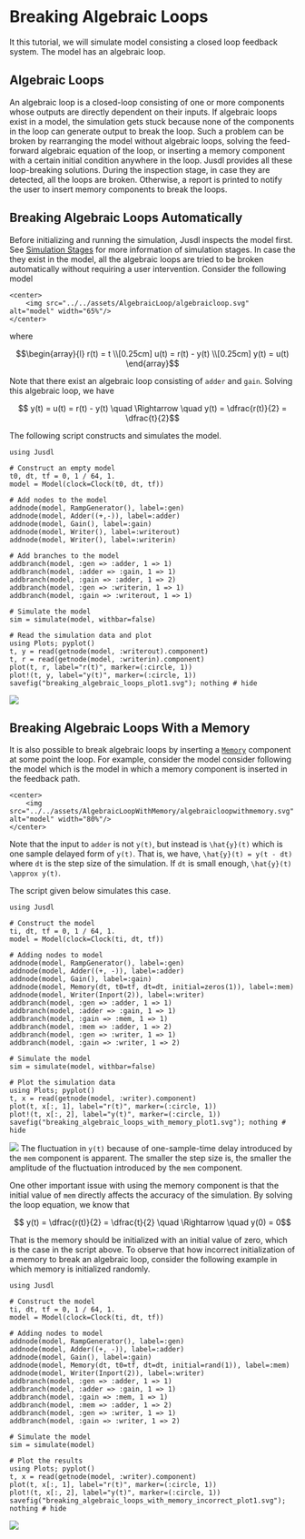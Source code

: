 # Breaking Algebraic Loops

It this tutorial, we will simulate model consisting a closed loop feedback system. The model has an algebraic loop. 

## Algebraic Loops
An algebraic loop is a closed-loop consisting of one or more components whose outputs are directly dependent on their inputs. If algebraic loops exist in a model,  the simulation gets stuck because none of the components in the loop can generate output to break the loop. Such a problem can be broken by rearranging the model without algebraic loops, solving the feed-forward algebraic equation of the loop, or inserting a memory component with a certain initial condition anywhere in the loop. Jusdl provides all these loop-breaking solutions. During the inspection stage,  in case they are detected, all the loops are broken. Otherwise, a report is printed to notify the user to insert memory components to break the loops. 

## Breaking Algebraic Loops Automatically
Before initializing and running the simulation, Jusdl inspects the model first. See [Simulation Stages](@ref) for more information of simulation stages. In case the they exist in the model, all the algebraic loops are tried to be broken automatically without requiring a user intervention. Consider the following model 

```@raw html
<center>
    <img src="../../assets/AlgebraicLoop/algebraicloop.svg" alt="model" width="65%"/>
</center>
```
where 
```math
\begin{array}{l}
    r(t) = t \\[0.25cm]
    u(t) = r(t) - y(t) \\[0.25cm]
    y(t) = u(t) 
\end{array}
```
Note that there exist an algebraic loop consisting of `adder` and `gain`.  Solving this algebraic loop, we have 
```math 
    y(t) = u(t) = r(t) - y(t) \quad \Rightarrow \quad y(t) = \dfrac{r(t)}{2} = \dfrac{t}{2}
```
The following script constructs and simulates the model. 
```@example breaking_algebraic_loops_ex
using Jusdl

# Construct an empty model 
t0, dt, tf = 0, 1 / 64, 1.
model = Model(clock=Clock(t0, dt, tf))

# Add nodes to the model
addnode(model, RampGenerator(), label=:gen)
addnode(model, Adder((+,-)), label=:adder)
addnode(model, Gain(), label=:gain)
addnode(model, Writer(), label=:writerout)
addnode(model, Writer(), label=:writerin)

# Add branches to the model 
addbranch(model, :gen => :adder, 1 => 1)
addbranch(model, :adder => :gain, 1 => 1)
addbranch(model, :gain => :adder, 1 => 2)
addbranch(model, :gen => :writerin, 1 => 1)
addbranch(model, :gain => :writerout, 1 => 1)

# Simulate the model 
sim = simulate(model, withbar=false)

# Read the simulation data and plot 
using Plots; pyplot()
t, y = read(getnode(model, :writerout).component)
t, r = read(getnode(model, :writerin).component)
plot(t, r, label="r(t)", marker=(:circle, 1)) 
plot!(t, y, label="y(t)", marker=(:circle, 1)) 
savefig("breaking_algebraic_loops_plot1.svg"); nothing # hide
```
![](breaking_algebraic_loops_plot1.svg)

## Breaking Algebraic Loops With a Memory 
It is also possible to break algebraic loops by inserting a [`Memory`](@ref) component at some point the loop. For example, consider the model consider following the model which is the model in which a memory component is inserted in the feedback path. 
```@raw html
<center>
    <img src="../../assets/AlgebraicLoopWithMemory/algebraicloopwithmemory.svg" alt="model" width="80%"/>
</center>
```
Note that the input to `adder` is not ``y(t)``, but instead is ``\hat{y}(t)`` which is one sample delayed form of ``y(t)``.  That is, we have, ``\hat{y}(t) = y(t - dt)`` where ``dt`` is the step size of the simulation. If ``dt`` is small enough, ``\hat{y}(t) \approx y(t)``.

The script given below simulates this case. 
```@example breaking_algebraic_loops_with_memory 
using Jusdl 

# Construct the model 
ti, dt, tf = 0, 1 / 64, 1. 
model = Model(clock=Clock(ti, dt, tf))

# Adding nodes to model 
addnode(model, RampGenerator(), label=:gen) 
addnode(model, Adder((+, -)), label=:adder) 
addnode(model, Gain(), label=:gain) 
addnode(model, Memory(dt, t0=tf, dt=dt, initial=zeros(1)), label=:mem) 
addnode(model, Writer(Inport(2)), label=:writer)
addbranch(model, :gen => :adder, 1 => 1) 
addbranch(model, :adder => :gain, 1 => 1) 
addbranch(model, :gain => :mem, 1 => 1) 
addbranch(model, :mem => :adder, 1 => 2) 
addbranch(model, :gen => :writer, 1 => 1) 
addbranch(model, :gain => :writer, 1 => 2) 

# Simulate the model 
sim = simulate(model, withbar=false)

# Plot the simulation data
using Plots; pyplot()
t, x = read(getnode(model, :writer).component)
plot(t, x[:, 1], label="r(t)", marker=(:circle, 1))
plot!(t, x[:, 2], label="y(t)", marker=(:circle, 1))
savefig("breaking_algebraic_loops_with_memory_plot1.svg"); nothing # hide
```
![](breaking_algebraic_loops_with_memory_plot1.svg)
The fluctuation in ``y(t)`` because of one-sample-time delay introduced by the `mem` component is apparent. The smaller the step size is, the smaller the amplitude of the fluctuation  introduced by the `mem` component. 

One other important issue with using the memory component is that the initial value of `mem` directly affects the accuracy of the simulation. By solving the loop equation, we know that 
```math 
    y(t) = \dfrac{r(t)}{2} = \dfrac{t}{2} \quad \Rightarrow \quad y(0) = 0
```
That is the memory should be initialized with an initial value of zero, which is the case in the script above. To observe that how incorrect initialization of a memory to break an algebraic loop, consider the following example in which memory is initialized randomly. 
```@example breaking_algebraic_loops_with_memory_incorrect_initialization 
using Jusdl 

# Construct the model 
ti, dt, tf = 0, 1 / 64, 1. 
model = Model(clock=Clock(ti, dt, tf))

# Adding nodes to model 
addnode(model, RampGenerator(), label=:gen) 
addnode(model, Adder((+, -)), label=:adder) 
addnode(model, Gain(), label=:gain) 
addnode(model, Memory(dt, t0=tf, dt=dt, initial=rand(1)), label=:mem) 
addnode(model, Writer(Inport(2)), label=:writer)
addbranch(model, :gen => :adder, 1 => 1) 
addbranch(model, :adder => :gain, 1 => 1) 
addbranch(model, :gain => :mem, 1 => 1) 
addbranch(model, :mem => :adder, 1 => 2) 
addbranch(model, :gen => :writer, 1 => 1) 
addbranch(model, :gain => :writer, 1 => 2) 

# Simulate the model 
sim = simulate(model)

# Plot the results 
using Plots; pyplot()
t, x = read(getnode(model, :writer).component)
plot(t, x[:, 1], label="r(t)", marker=(:circle, 1))
plot!(t, x[:, 2], label="y(t)", marker=(:circle, 1))
savefig("breaking_algebraic_loops_with_memory_incorrect_plot1.svg"); nothing # hide
```
![](breaking_algebraic_loops_with_memory_incorrect_plot1.svg)
